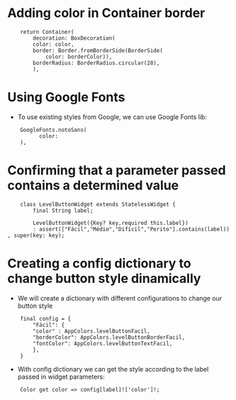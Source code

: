 # Adding color in Container border
```
    return Container(
        decoration: BoxDecoration(
        color: color,
        border: Border.fromBorderSide(BorderSide(
            color: borderColor)),
        borderRadius: BorderRadius.circular(28),
        ),
```

# Using Google Fonts 
-   To use existing styles from Google, we can use Google Fonts lib:
```
    GoogleFonts.notoSans(
          color: 
    ),
```

# Confirming that a parameter passed contains a determined value
```
    class LevelButtonWidget extends StatelessWidget {
        final String label;

        LevelButtonWidget({Key? key,required this.label}) 
        : assert(["Fácil","Médio","Difícil","Perito"].contains(label)) , super(key: key);
```

# Creating a config dictionary to change button style dinamically
-   We will create a dictionary with different configurations to change our button style
```
    final config = {
        "Fácil": {
        "color" : AppColors.levelButtonFacil,
        "borderColor": AppColors.levelButtonBorderFacil,
        "fontColor": AppColors.levelButtonTextFacil, 
        }, 
    }
```

-   With config dictionary we can get the style according to the label passed in widget parameters:
```
    Color get color => config[label]!['color']!;
```